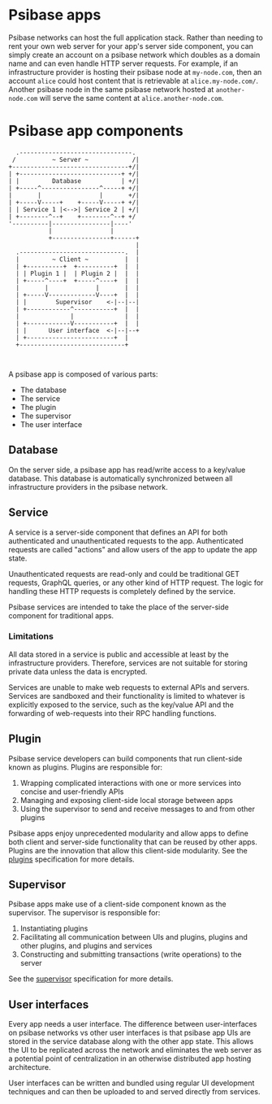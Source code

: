 # Psibase apps

Psibase networks can host the full application stack. Rather than needing to rent your own web server for your app's server side component, you can simply create an account on a psibase network which doubles as a domain name and can even handle HTTP server requests. For example, if an infrastructure provider is hosting their psibase node at `my-node.com`, then an account `alice` could host content that is retrievable at `alice.my-node.com/`. Another psibase node in the same psibase network hosted at `another-node.com` will serve the same content at `alice.another-node.com`.

# Psibase app components

```svgbob
  .-------------------------------.
 /          ~ Server ~            /|
+--------------------------------+/|
| +----------------------------+ +/|
| |         Database           | +/|
| +-----^----------------^-----+ +/|
|       |                |       +/|
| +-----V-----+    +-----V-----+ +/|
| | Service 1 |<-->| Service 2 | +/|
| +--------^--+    +--------^--+ +/
'----------|----------------|----'
           |                |  
           +----------------+------+
                                   |
  .-----------------------------.  |
  |         ~ Client ~          |  |
  | +----------+  +----------+  |  |
  | | Plugin 1 |  | Plugin 2 |  |  |
  | +-----^----+  +-----^----+  |  |
  |       |             |       |  |
  | +-----V-------------V----+  |  |
  | |        Supervisor    <-|--|--|
  | +------------^-----------+  |  |
  |              |              |  |
  | +------------V-----------+  |  |
  | |      User interface  <-|--|--+
  | +------------------------+  |
  +-----------------------------+

  
```

A psibase app is composed of various parts: 

* The database
* The service
* The plugin
* The supervisor
* The user interface

## Database

On the server side, a psibase app has read/write access to a key/value database. This database is automatically synchronized between all infrastructure providers in the psibase network.

## Service

A service is a server-side component that defines an API for both authenticated and unauthenticated requests to the app. Authenticated requests are called "actions" and allow users of the app to update the app state.

Unauthenticated requests are read-only and could be traditional GET requests, GraphQL queries, or any other kind of HTTP request. The logic for handling these HTTP requests is completely defined by the service.

Psibase services are intended to take the place of the server-side component for traditional apps. 

### Limitations

All data stored in a service is public and accessible at least by the infrastructure providers. Therefore, services are not suitable for storing private data unless the data is encrypted.

Services are unable to make web requests to external APIs and servers. Services are sandboxed and their functionality is limited to whatever is explicitly exposed to the service, such as the key/value API and the forwarding of web-requests into their RPC handling functions.

## Plugin

Psibase service developers can build components that run client-side known as plugins. Plugins are responsible for:

1. Wrapping complicated interactions with one or more services into concise and user-friendly APIs
2. Managing and exposing client-side local storage between apps
3. Using the supervisor to send and receive messages to and from other plugins

Psibase apps enjoy unprecedented modularity and allow apps to define both client and server-side functionality that can be reused by other apps. Plugins are the innovation that allow this client-side modularity. See the [plugins](./plugins.md) specification for more details.

## Supervisor

Psibase apps make use of a client-side component known as the supervisor. The supervisor is responsible for:
1. Instantiating plugins
2. Facilitating all communication between UIs and plugins, plugins and other plugins, and plugins and services
3. Constructing and submitting transactions (write operations) to the server

See the [supervisor](./supervisor.md) specification for more details.


## User interfaces

Every app needs a user interface. The difference between user-interfaces on psibase networks vs other user interfaces is that psibase app UIs are stored in the service database along with the other app state. This allows the UI to be replicated across the network and eliminates the web server as a potential point of centralization in an otherwise distributed app hosting architecture.

User interfaces can be written and bundled using regular UI development techniques and can then be uploaded to and served directly from services.
